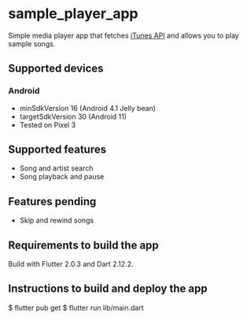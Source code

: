 # sample_player_app

Simple media player app that fetches [iTunes API](https://affiliate.itunes.apple.com/resources/documentation/itunes-store-web-service-search-api)
and allows you to play sample songs.

## Supported devices

### Android
- minSdkVersion 16 (Android 4.1 Jelly bean)
- targetSdkVersion 30 (Android 11)
- Tested on Pixel 3

## Supported features

- Song and artist search
- Song playback and pause

## Features pending

- Skip and rewind songs

## Requirements to build the app

Build with Flutter 2.0.3 and Dart 2.12.2.

## Instructions to build and deploy the app

  $ flutter pub get
  $ flutter run lib/main.dart

